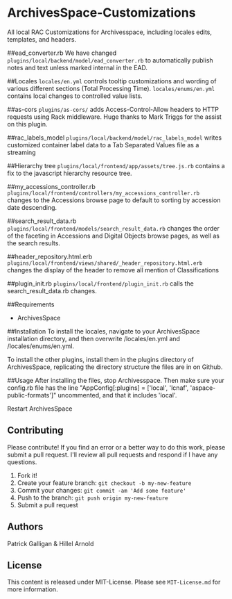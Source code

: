 # ArchivesSpace-Customizations
All local RAC Customizations for Archivesspace, including locales edits, templates, and headers.

##ead_converter.rb
We have changed `plugins/local/backend/model/ead_converter.rb` to automatically publish notes and text unless marked internal in the EAD.

##Locales
`locales/en.yml` controls tooltip customizations and wording of various different sections (Total Processing Time).
`locales/enums/en.yml` contains local changes to controlled value lists.

##as-cors
`plugins/as-cors/` adds Access-Control-Allow headers to HTTP requests using Rack middleware. Huge thanks to Mark Triggs for the assist on this plugin.

##rac_labels_model
`plugins/local/backend/model/rac_labels_model` writes customized container label data to a Tab Separated Values file as a streaming 

##Hierarchy tree
`plugins/local/frontend/app/assets/tree.js.rb` contains a fix to the javascript hierarchy resource tree.

##my_accessions_controller.rb
`plugins/local/frontend/controllers/my_accessions_controller.rb` changes to the Accessions browse page to default to sorting by accession date descending.

##search_result_data.rb
`plugins/local/frontend/models/search_result_data.rb` changes the order of the faceting in Accessions and Digital Objects browse pages, as well as the search results.

##header_repository.html.erb
`plugins/local/frontend/views/shared/_header_repository.html.erb` changes the display of the header to remove all mention of Classifications

##plugin_init.rb
`plugins/local/frontend/plugin_init.rb` calls the search_result_data.rb changes.

##Requirements
*   ArchivesSpace

##Installation
To install the locales, navigate to your ArchivesSpace installation directory, and then overwrite /locales/en.yml and /locales/enums/en.yml.

To install the other plugins, install them in the plugins directory of ArchivesSpace, replicating the directory structure the files are in on Github.

##Usage
After installing the files, stop Archivesspace. Then make sure your config.rb file has the line "AppConfig[:plugins] = ['local',  'lcnaf', 'aspace-public-formats']" uncommented, and that it includes 'local'.

Restart ArchivesSpace

## Contributing

Please contribute! If you find an error or a better way to do this work, please submit a pull request. I'll review all pull requests and respond if I have any questions.

1. Fork it!
2. Create your feature branch: `git checkout -b my-new-feature`
3. Commit your changes: `git commit -am 'Add some feature'`
4. Push to the branch: `git push origin my-new-feature`
5. Submit a pull request

## Authors

Patrick Galligan & Hillel Arnold

## License

This content is released under MIT-License. Please see `MIT-License.md` for more information.
